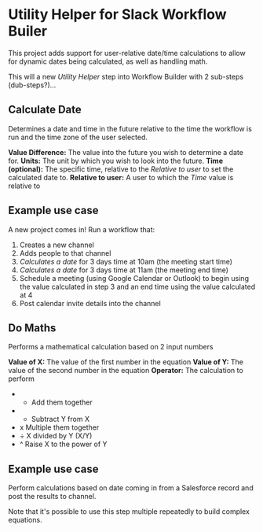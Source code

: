 # Utility Helper for Slack Workflow Builer

This project adds support for user-relative date/time calculations to allow for dynamic dates being calculated, as well as handling math.

This will a new *Utility Helper* step into Workflow Builder with 2 sub-steps (dub-steps?)...

## Calculate Date
Determines a date and time in the future relative to the time the workflow is run and the time zone of the user selected.

**Value Difference:** The value into the future you wish to determine a date for. 
**Units:** The unit by which you wish to look into the future. 
**Time (optional):** The specific time, relative to the *Relative to user* to set the calculated date to.
**Relative to user:** A user to which the *Time* value is relative to

## Example use case
A new project comes in! Run a workflow that:
1. Creates a new channel
2. Adds people to that channel
3. *Calculates a date* for 3 days time at 10am (the meeting start time)
4. *Calculates a date* for 3 days time at 11am (the meeting end time)
5. Schedule a meeting (using Google Calendar or Outlook) to begin using the value calculated in step 3 and an end time using the value calculated at 4
6. Post calendar invite details into the channel

## Do Maths
Performs a mathematical calculation based on 2 input numbers

**Value of X:** The value of the first number in the equation
**Value of Y:** The value of the second number in the equation
**Operator:** The calculation to perform
* + Add them together
* - Subtract Y from X
* x Multiple them together
* ÷ X divided by Y (X/Y)
* ^ Raise X to the power of Y

## Example use case
Perform calculations based on date coming in from a Salesforce record and post the results to channel.

Note that it's possible to use this step multiple repeatedly to build complex equations.